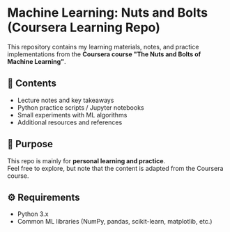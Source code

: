 # Machine Learning: Nuts and Bolts (Coursera Learning Repo)

This repository contains my learning materials, notes, and practice implementations from the **Coursera course "The Nuts and Bolts of Machine Learning"**.

## 📌 Contents
- Lecture notes and key takeaways
- Python practice scripts / Jupyter notebooks
- Small experiments with ML algorithms
- Additional resources and references

## 🎯 Purpose
This repo is mainly for **personal learning and practice**.  
Feel free to explore, but note that the content is adapted from the Coursera course.

## ⚙️ Requirements
- Python 3.x
- Common ML libraries (NumPy, pandas, scikit-learn, matplotlib, etc.)
  
